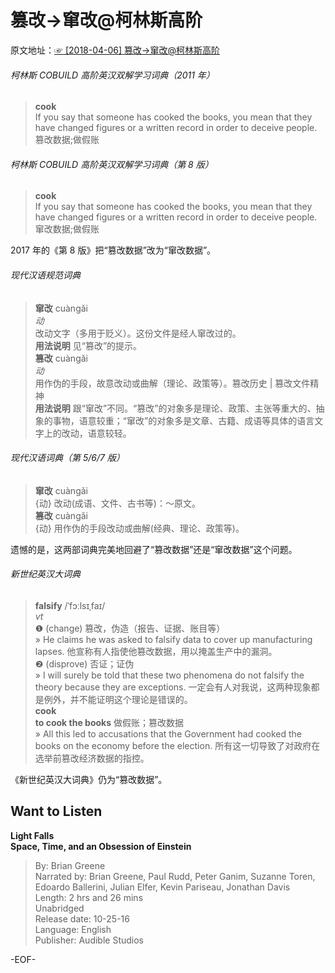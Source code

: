# 篡改->窜改@柯林斯高阶  
原文地址：[☞ [2018-04-06] 篡改->窜改@柯林斯高阶 ](http://mp.weixin.qq.com/s/IA7f1tGpN_ahekkJeGi9CQ)    
  
###### 柯林斯 COBUILD 高阶英汉双解学习词典（2011 年）  
>**cook**  
If you say that someone has cooked the books, you mean that they have changed figures or a written record in order to deceive people. 篡改数据;做假账  
  
###### 柯林斯 COBUILD 高阶英汉双解学习词典（第 8 版）  
>**cook**  
If you say that someone has cooked the books, you mean that they have changed figures or a written record in order to deceive people. 窜改数据;做假账  
  
2017 年的《第 8 版》把“篡改数据”改为“窜改数据”。  
  
###### 现代汉语规范词典  
>**窜改** cuàngǎi  
*动*  
改动文字（多用于贬义）。这份文件是经人窜改过的。  
**用法说明** 见“篡改”的提示。  
**篡改** cuàngǎi  
*动*  
用作伪的手段，故意改动或曲解（理论、政策等）。篡改历史 | 篡改文件精神  
**用法说明** 跟“窜改”不同。“篡改”的对象多是理论、政策、主张等重大的、抽象的事物，语意较重；“窜改”的对象多是文章、古籍、成语等具体的语言文字上的改动，语意较轻。  
  
###### 现代汉语词典（第 5/6/7 版）  
>**窜改** cuàngǎi 　  
{动} 改动(成语、文件、古书等)：～原文。  
**篡改** cuàngǎi 　  
{动} 用作伪的手段改动或曲解(经典、理论、政策等)。  
  
遗憾的是，这两部词典完美地回避了“篡改数据”还是“窜改数据”这个问题。  
  
###### 新世纪英汉大词典  
>**falsify** /ˈfɔːlsɪˌfaɪ/  
*vt*  
❶ (change) 篡改，伪造（报告、证据、账目等）  
» He claims he was asked to falsify data to cover up manufacturing lapses. 他宣称有人指使他篡改数据，用以掩盖生产中的漏洞。  
❷ (disprove) 否证；证伪  
» I will surely be told that these two phenomena do not falsify the theory because they are exceptions. 一定会有人对我说，这两种现象都是例外，并不能证明这个理论是错误的。  
**cook**  
**to cook the books** 做假账；篡改数据  
» All this led to accusations that the Government had cooked the books on the economy before the election. 所有这一切导致了对政府在选举前篡改经济数据的指控。  
  
《新世纪英汉大词典》仍为“篡改数据”。  
  
  
## Want to Listen  
**Light Falls  
Space, Time, and an Obsession of Einstein**  
>By: Brian Greene  
Narrated by: Brian Greene, Paul Rudd, Peter Ganim, Suzanne Toren, Edoardo Ballerini, Julian Elfer, Kevin Pariseau, Jonathan Davis  
Length: 2 hrs and 26 mins  
Unabridged  
Release date: 10-25-16  
Language: English  
Publisher: Audible Studios  
  
-EOF-  
